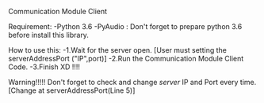 Communication Module Client

Requirement:
-Python 3.6
-PyAudio : Don't forget to prepare python 3.6 before install this library.

How to use this: 
-1.Wait for the server open. [User must setting the serverAddressPort ("IP",port)]
-2.Run the Communication Module Client Code.
-3.Finish XD !!!!

Warning!!!!!
Don't forget to check and change *server* IP and Port every time.[Change at serverAddressPort(Line 5)]
 
